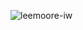 ![leemoore-iw](https://github-readme-stats.vercel.app/api?username=leemoore-iw&count_private=true&show_icons=true&theme=dark)
